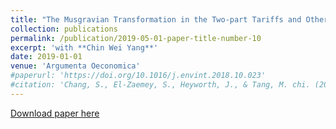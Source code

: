 ```yaml
---
title: "The Musgravian Transformation in the Two-part Tariffs and Other Monopoly Models"
collection: publications
permalink: /publication/2019-05-01-paper-title-number-10
excerpt: 'with **Chin Wei Yang**'
date: 2019-01-01
venue: 'Argumenta Oeconomica'
#paperurl: 'https://doi.org/10.1016/j.envint.2018.10.023'
#citation: 'Chang, S., El-Zaemey, S., Heyworth, J., & Tang, M. chi. (2018). DDT exposure in early childhood and female breast cancer: Evidence from an ecological study in Taiwan. Environment International, 121(October), 1106–1112. '
---
```


[Download paper here]()<br/>
